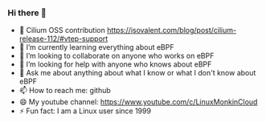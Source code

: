 ### Hi there 👋

- 🔭 Cilium OSS contribution https://isovalent.com/blog/post/cilium-release-112/#vtep-support
- 🌱 I’m currently learning everything about eBPF
- 👯 I’m looking to collaborate on anyone who works on eBPF
- 🤔 I’m looking for help with anyone who knows about eBPF
- 💬 Ask me about anything about what I know or what I don't know about eBPF
- 📫 How to reach me: github
- 😄 My youtube channel: https://www.youtube.com/c/LinuxMonkinCloud
- ⚡ Fun fact: I am a Linux user since 1999


